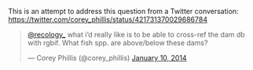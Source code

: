 This is an attempt to address this question from a Twitter conversation: https://twitter.com/corey_phillis/status/421731370029686784

<blockquote class="twitter-tweet" data-partner="tweetdeck"><p><a href="https://twitter.com/recology_">@recology_</a> what i’d really like is to be able to cross-ref the dam db with rgbif. What fish spp. are above/below these dams?</p>&mdash; Corey Phillis (@corey_phillis) <a href="https://twitter.com/corey_phillis/statuses/421731370029686784">January 10, 2014</a></blockquote>
<script async src="//platform.twitter.com/widgets.js" charset="utf-8"></script>
